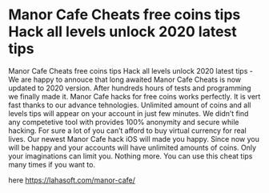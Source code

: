 # Manor Cafe Cheats free coins tips Hack all levels unlock 2020 latest tips

Manor Cafe Cheats free coins tips Hack all levels unlock 2020 latest tips - We are happy to annouce that long awaited Manor Cafe Cheats is now updated to 2020 version. After hundreds hours of tests and programming we finally made it. Manor Cafe hacks for free coins works perfectly. It is vert fast thanks to our advance tehnologies. Unlimited amount of coins and all levels tips will appear on your account in just few minutes.
We didn’t find any competetive tool with provides 100% anonymity and secure while hacking. For sure a lot of you can’t afford to buy virtual currency for real lives. Our newest Manor Cafe hack iOS will made you happy. Since now you will be happy and your accounts will have unlimited amounts of coins. Only your imaginations can limit you. Nothing more. You can use this cheat tips many times if you want to.

here https://lahasoft.com/manor-cafe/

